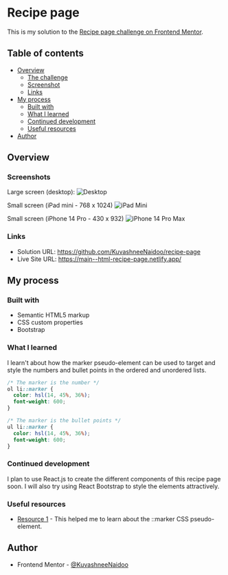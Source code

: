 # Recipe page 

This is my solution to the [Recipe page challenge on Frontend Mentor](https://www.frontendmentor.io/challenges/recipe-page-KiTsR8QQKm). 

## Table of contents

- [Overview](#overview)
  - [The challenge](#the-challenge)
  - [Screenshot](#screenshot)
  - [Links](#links)
- [My process](#my-process)
  - [Built with](#built-with)
  - [What I learned](#what-i-learned)
  - [Continued development](#continued-development)
  - [Useful resources](#useful-resources)
- [Author](#author)

## Overview

### Screenshots

Large screen (desktop):
![Desktop](https://github.com/KuvashneeNaidoo/recipe-page/assets/105747929/a68f8647-8dfb-4a3c-863b-796e7cdda616)

Small screen (iPad mini - 768 x 1024)
![iPad Mini](https://github.com/KuvashneeNaidoo/recipe-page/assets/105747929/c48ed5fc-4a20-40ff-b733-13914e6c201e)

Small screen (iPhone 14 Pro - 430 x 932)
![iPhone 14 Pro Max](https://github.com/KuvashneeNaidoo/recipe-page/assets/105747929/94786dab-b938-456e-9dcb-710b36ac4dc1)

### Links

- Solution URL: https://github.com/KuvashneeNaidoo/recipe-page
- Live Site URL: https://main--html-recipe-page.netlify.app/

## My process

### Built with

- Semantic HTML5 markup
- CSS custom properties
- Bootstrap

### What I learned

I learn't about how the marker pseudo-element can be used to target and style the numbers and bullet points
in the ordered and unordered lists.

```css
/* The marker is the number */
ol li::marker {
  color: hsl(14, 45%, 36%);
  font-weight: 600;
}

/* The marker is the bullet points */
ul li::marker {
  color: hsl(14, 45%, 36%); 
  font-weight: 600;
}
```

### Continued development

I plan to use React.js to create the different components of this recipe page soon. I will also try using React Bootstrap to style the elements attractively.

### Useful resources

- [Resource 1](https://developer.mozilla.org/en-US/docs/Web/CSS/::marker) - This helped me to learn about the ::marker CSS pseudo-element.

## Author

- Frontend Mentor - [@KuvashneeNaidoo](https://www.frontendmentor.io/profile/KuvashneeNaidoo)
